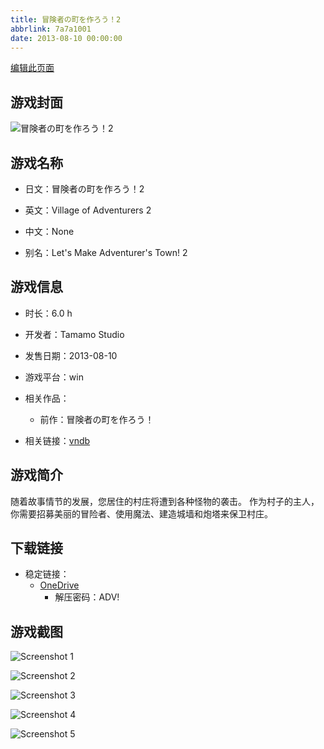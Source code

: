 ```yaml
---
title: 冒険者の町を作ろう！2
abbrlink: 7a7a1001
date: 2013-08-10 00:00:00
---
```

[编辑此页面](https://github.com/ACG-3/ADV3-source/blob/main/source/_posts/games/%E5%86%92%E9%99%BA%E8%80%85%E3%81%AE%E7%94%BA%E3%82%92%E4%BD%9C%E3%82%8D%E3%81%86%EF%BC%812.md)

## 游戏封面

![冒険者の町を作ろう！2](https://pan.timero.xyz/d/onedrive/img_lib_001/%E5%86%92%E9%99%BA%E8%80%85%E3%81%AE%E7%94%BA%E3%82%92%E4%BD%9C%E3%82%8D%E3%81%86%EF%BC%812_cover.avif)


## 游戏名称

- 日文：冒険者の町を作ろう！2
- 英文：Village of Adventurers 2
- 中文：None

- 别名：Let's Make Adventurer's Town! 2


## 游戏信息

- 时长：6.0 h
- 开发者：Tamamo Studio
- 发售日期：2013-08-10
- 游戏平台：win
- 相关作品：
   - 前作：冒険者の町を作ろう！

- 相关链接：[vndb](https://vndb.org/v14015)


## 游戏简介

随着故事情节的发展，您居住的村庄将遭到各种怪物的袭击。
作为村子的主人，你需要招募美丽的冒险者、使用魔法、建造城墙和炮塔来保卫村庄。




## 下载链接

- 稳定链接：
    - [OneDrive](https://pan.timero.xyz/onedrive/adv_lib_001/%E5%86%92%E9%99%BA%E8%80%85%E3%81%AE%E7%94%BA%E3%82%92%E4%BD%9C%E3%82%8D%E3%81%86%EF%BC%812)
        - 解压密码：ADV!



## 游戏截图


![Screenshot 1](https://pan.timero.xyz/d/onedrive/img_lib_001/%E5%86%92%E9%99%BA%E8%80%85%E3%81%AE%E7%94%BA%E3%82%92%E4%BD%9C%E3%82%8D%E3%81%86%EF%BC%812_Screenshot_1.avif)

![Screenshot 2](https://pan.timero.xyz/d/onedrive/img_lib_001/%E5%86%92%E9%99%BA%E8%80%85%E3%81%AE%E7%94%BA%E3%82%92%E4%BD%9C%E3%82%8D%E3%81%86%EF%BC%812_Screenshot_2.avif)

![Screenshot 3](https://pan.timero.xyz/d/onedrive/img_lib_001/%E5%86%92%E9%99%BA%E8%80%85%E3%81%AE%E7%94%BA%E3%82%92%E4%BD%9C%E3%82%8D%E3%81%86%EF%BC%812_Screenshot_3.avif)

![Screenshot 4](https://pan.timero.xyz/d/onedrive/img_lib_001/%E5%86%92%E9%99%BA%E8%80%85%E3%81%AE%E7%94%BA%E3%82%92%E4%BD%9C%E3%82%8D%E3%81%86%EF%BC%812_Screenshot_4.avif)

![Screenshot 5](https://pan.timero.xyz/d/onedrive/img_lib_001/%E5%86%92%E9%99%BA%E8%80%85%E3%81%AE%E7%94%BA%E3%82%92%E4%BD%9C%E3%82%8D%E3%81%86%EF%BC%812_Screenshot_5.avif)

